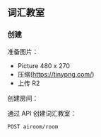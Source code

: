 

## 词汇教室

### 创建

准备图片：

- Picture 480 x 270
- 压缩(https://tinypng.com/)
- 上传 R2

创建房间：

通过 API 创建词汇教室：

    POST airoom/room



